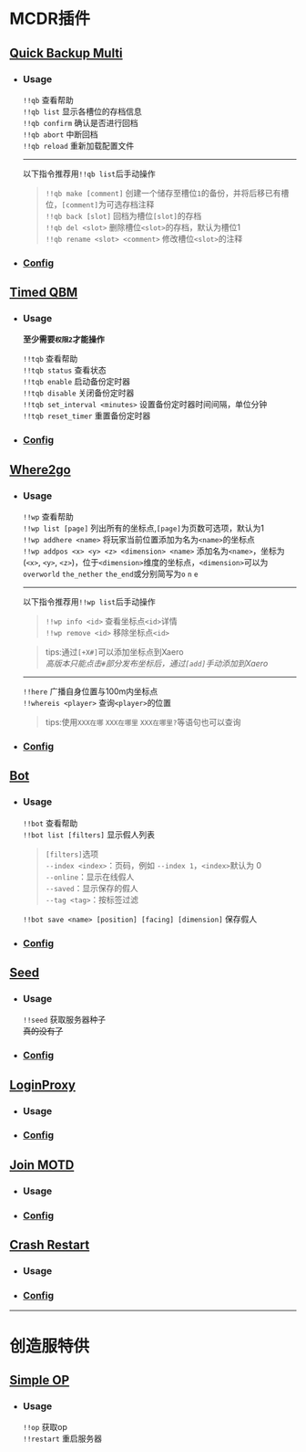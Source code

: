 # MCDR插件
## [Quick Backup Multi](https://mcdreforged.com/zh-CN/plugin/quick_backup_multi "多槽位备份/回档插件")  
- ### Usage
  `!!qb` 查看帮助  
  `!!qb list` 显示各槽位的存档信息  
  `!!qb confirm` 确认是否进行回档  
  `!!qb abort` 中断回档  
  `!!qb reload` 重新加载配置文件

  ---
  以下指令推荐用`!!qb list`后手动操作
  > `!!qb make [comment]` 创建一个储存至槽位`1`的备份，并将后移已有槽位，`[comment]`为可选存档注释  
  > `!!qb back [slot]` 回档为槽位`[slot]`的存档  
  > `!!qb del <slot>` 删除槽位`<slot>`的存档，默认为槽位1  
  > `!!qb rename <slot> <comment>` 修改槽位`<slot>`的注释  
  

- ### [Config](/mcdr_plugin/config/QuickBackupM.json)  

## [Timed QBM](https://mcdreforged.com/zh-CN/plugin/timed_quick_backup_multi "一个QuickBackupM插件的扩展，用于定时触发QBM从而进行自动备份")  
- ### Usage  
  **至少需要`权限2`才能操作**  

  `!!tqb` 查看帮助  
  `!!tqb status` 查看状态  
  `!!tqb enable` 启动备份定时器  
  `!!tqb disable` 关闭备份定时器  
  `!!tqb set_interval <minutes>` 设置备份定时器时间间隔，单位分钟  
  `!!tqb reset_timer` 重置备份定时器  

- ### [Config](/mcdr_plugin/config/timed_quick_backup_multi.json)  

## [Where2go](https://mcdreforged.com/zh-CN/plugin/where2go "一个功能强大的位置插件，包含共享坐标点、查询玩家位置等功能")  
- ### Usage  
  `!!wp` 查看帮助  
  `!!wp list [page]` 列出所有的坐标点,`[page]`为页数可选项，默认为1    
  `!!wp addhere <name>` 将玩家当前位置添加为名为`<name>`的坐标点  
  `!!wp addpos <x> <y> <z> <dimension> <name>` 添加名为`<name>`，坐标为(`<x>`, `<y>`, `<z>`)，位于`<dimension>`维度的坐标点，`<dimension>`可以为`overworld` `the_nether` `the_end`或分别简写为`o` `n` `e`  

  ---
  以下指令推荐用`!!wp list`后手动操作  
  >`!!wp info <id>` 查看坐标点`<id>`详情  
  >`!!wp remove <id>` 移除坐标点`<id>`  

  >tips:通过`[+X#]`可以添加坐标点到Xaero  
  >*高版本只能点击`#`部分发布坐标后，通过`[add]`手动添加到Xaero*  

  ---
  `!!here` 广播自身位置与100m内坐标点  
  `!!whereis <player>` 查询`<player>`的位置  
  >tips:使用`XXX在哪` `XXX在哪里` `XXX在哪里?`等语句也可以查询
- ### [Config](/mcdr_plugin/config/where2go/config.json)  

## [Bot](https://mcdreforged.com/zh-CN/plugin/bot "最好用的地毯模组假人管理器！")  
- ### Usage  
  `!!bot` 查看帮助  
  `!!bot list [filters]` 显示假人列表  
  >`[filters]`选项  
  >`--index <index>`：页码，例如 `--index 1`，`<index>`默认为 0  
  >`--online`：显示在线假人  
  >`--saved`：显示保存的假人  
  >`--tag <tag>`：按标签过滤  
  
  `!!bot save <name> [position] [facing] [dimension]`  保存假人

- ### [Config](/mcdr_plugin/config/bot/config.json)  

## [Seed](https://mcdreforged.com/zh-CN/plugin/seed "在没有op权限的情况下获取种子")  
- ### Usage  
  `!!seed` 获取服务器种子  
  ~~真的没有了~~  

- ### [Config](/mcdr_plugin/config/seed/config.json)  

## [LoginProxy](https://mcdreforged.com/zh-CN/plugin/loginproxy "Minecraft 服务器登录代理兼白名单插件")  
- ### Usage  
- ### [Config](/mcdr_plugin/config/loginproxy/config.json)  

## [Join MOTD](https://mcdreforged.com/zh-CN/plugin/join_motd "当玩家加入游戏时向其发送欢迎信息")  
- ### Usage  
- ### [Config](/mcdr_plugin/config/joinMOTD.json)  

## [Crash Restart](https://mcdreforged.com/zh-CN/plugin/crash_restart "在服务端崩溃后自动重启服务器的插件")  
- ### Usage  
- ### [Config](/mcdr_plugin/config/CrashRestart.json)

---
# 创造服特供

## [Simple OP](https://mcdreforged.com/zh-CN/plugin/simple_op)  
- ### Usage  
  `!!op` 获取op  
  `!!restart` 重启服务器
  

